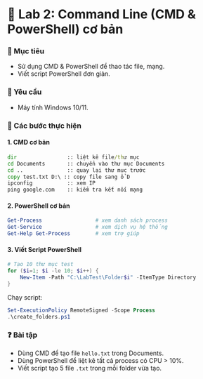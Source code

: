 # 🧪 Lab 2: Command Line (CMD & PowerShell) cơ bản

### 🎯 Mục tiêu
- Sử dụng CMD & PowerShell để thao tác file, mạng.  
- Viết script PowerShell đơn giản.  

### 🔧 Yêu cầu
- Máy tính Windows 10/11.  

### 📝 Các bước thực hiện

#### 1. CMD cơ bản
```cmd
dir                :: liệt kê file/thư mục
cd Documents       :: chuyển vào thư mục Documents
cd ..              :: quay lại thư mục trước
copy test.txt D:\ :: copy file sang ổ D
ipconfig           :: xem IP
ping google.com    :: kiểm tra kết nối mạng
```

#### 2. PowerShell cơ bản
```powershell
Get-Process                 # xem danh sách process
Get-Service                 # xem dịch vụ hệ thống
Get-Help Get-Process        # xem trợ giúp
```

#### 3. Viết Script PowerShell
```powershell
# Tạo 10 thư mục test
for ($i=1; $i -le 10; $i++) {
    New-Item -Path "C:\LabTest\Folder$i" -ItemType Directory
}
```

Chạy script:
```powershell
Set-ExecutionPolicy RemoteSigned -Scope Process
.\create_folders.ps1
```

### ❓ Bài tập
- Dùng CMD để tạo file `hello.txt` trong Documents.  
- Dùng PowerShell để liệt kê tất cả process có CPU > 10%.  
- Viết script tạo 5 file `.txt` trong mỗi folder vừa tạo.  
